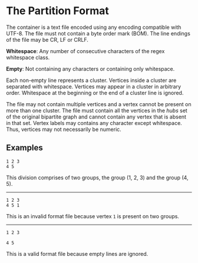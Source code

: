 # The Partition Format

The container is a text file encoded using any encoding compatible with UTF-8.
The file must not contain a byte order mark (BOM). The line endings of the file
may be CR, LF or CRLF.

**Whitespace**: Any number of consecutive characters of the regex whitespace
class.

**Empty**: Not containing any characters or containing only whitespace.

Each non-empty line represents a cluster. Vertices inside a cluster are
separated with whitespace. Vertices may appear in a cluster in arbitrary order.
Whitespace at the beginning or the end of a cluster line is ignored.

The file may not contain multiple vertices and a vertex cannot be present on
more than one cluster. The file must contain all the vertices in the *hubs* set
of the original bipartite graph and cannot contain any vertex that is absent in
that set. Vertex labels may contains any character except whitespace. Thus,
vertices may not necessarily be numeric.

## Examples

```
1 2 3
4 5
```

This division comprises of two groups, the group (1, 2, 3) and the group (4, 5).

---

```
1 2 3
4 5 1
```

This is an invalid format file because vertex `1` is present on two groups.

---

```
1 2 3

4 5
```

This is a valid format file because empty lines are ignored.
